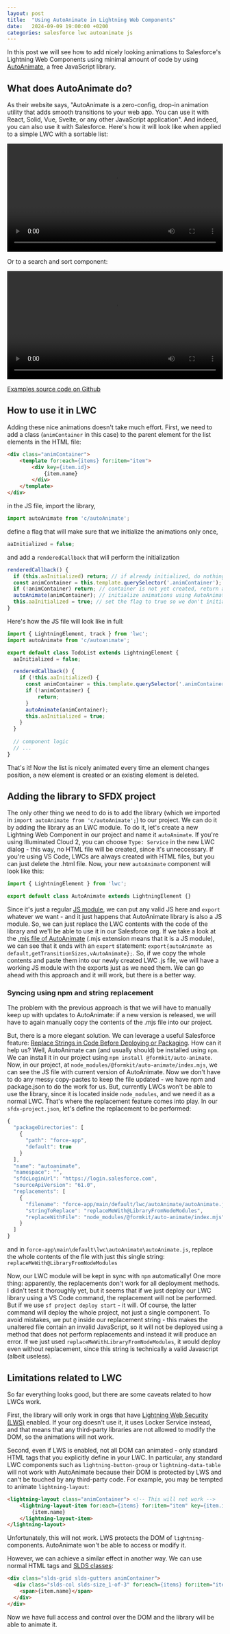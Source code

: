 ```yaml
---
layout: post
title:  "Using AutoAnimate in Lightning Web Components"
date:   2024-09-09 19:00:00 +0200
categories: salesforce lwc autoanimate js
---
```

In this post we will see how to add nicely looking animations to Salesforce's Lightning Web Components using minimal amount of code by using [AutoAnimate](https://autoanimate.style/), a free JavaScript library.

## What does AutoAnimate do?

As their website says, "AutoAnimate is a zero-config, drop-in animation utility that adds smooth transitions to your web app. You can use it with React, Solid, Vue, Svelte, or any other JavaScript application". And indeed, you can also use it with Salesforce. Here's how it will look like when applied to a simple LWC with a sortable list:

<video controls width="100%">
  <source src="/media/todo1.mp4" type="video/mp4"/>
</video>

Or to a search and sort component:

<video controls width="100%">
  <source src="/media/search1.mp4" type="video/mp4"/>
</video>

[Examples source code on Github](https://github.com/mpekacki/autoanimate-demo)

## How to use it in LWC

Adding these nice animations doesn't take much effort. First, we need to add a class (`animContainer` in this case) to the parent element for the list elements in the HTML file:

```html
<div class="animContainer">
    <template for:each={items} for:item="item">
        <div key={item.id}>
            {item.name}
        </div>
    </template>
</div>
```

in the JS file, import the library,
```javascript
import autoAnimate from 'c/autoAnimate';
```

define a flag that will make sure that we initialize the animations only once,
```javascript
aaInitialized = false;
```

and add a `renderedCallback` that will perform the initialization
```javascript
renderedCallback() {
  if (this.aaInitialized) return; // if already initialized, do nothing
  const animContainer = this.template.querySelector('.animContainer'); // get animation container
  if (!animContainer) return; // container is not yet created, return and wait for another renderedCallback
  autoAnimate(animContainer); // initialize animations using AutoAnimate
  this.aaInitialized = true; // set the flag to true so we don't initialize again
}
```

Here's how the JS file will look like in full:

```javascript
import { LightningElement, track } from 'lwc';
import autoAnimate from 'c/autoanimate';

export default class TodoList extends LightningElement {
  aaInitialized = false;

  renderedCallback() {
    if (!this.aaInitialized) {
      const animContainer = this.template.querySelector('.animContainer');
      if (!animContainer) {
          return;
      }
      autoAnimate(animContainer);
      this.aaInitialized = true;
    }
  }
  
  // component logic
  // ...
}
```

That's it! Now the list is nicely animated every time an element changes position, a new element is created or an existing element is deleted.

## Adding the library to SFDX project

The only other thing we need to do is to add the library (which we imported in `import autoAnimate from 'c/autoAnimate';`) to our project. We can do it by adding the library as an LWC module. To do it, let's create a new Lightning Web Component in our project and name it `autoAnimate`. If you're using Illuminated Cloud 2, you can choose `Type: Service` in the new LWC dialog - this way, no HTML file will be created, since it's unneccessary. If you're using VS Code, LWCs are always created with HTML files, but you can just delete the .html file. Now, your new `autoAnimate` component will look like this:

```javascript
import { LightningElement } from 'lwc';

export default class AutoAnimate extends LightningElement {}
```

Since it's just a regular [JS module](https://developer.mozilla.org/en-US/docs/Web/JavaScript/Guide/Modules), we can put any valid JS here and `export` whatever we want - and it just happens that AutoAnimate library is also a JS module. So, we can just replace the LWC contents with the code of the library and we'll be able to use it in our Salesforce org. If we take a look at the [.mjs file of AutoAnimate](https://cdn.jsdelivr.net/npm/@formkit/auto-animate@latest/index.mjs) (.mjs extension means that it is a JS module), we can see that it ends with an `export` statement: `export{autoAnimate as default,getTransitionSizes,vAutoAnimate};`. So, if we copy the whole contents and paste them into our newly created LWC .js file, we will have a working JS module with the exports just as we need them. We can go ahead with this approach and it will work, but there is a better way.

### Syncing using npm and string replacement
The problem with the previous approach is that we will have to manually keep up with updates to AutoAnimate: if a new version is released, we will have to again manually copy the contents of the .mjs file into our project.

But, there is a more elegant solution. We can leverage a useful Salesforce feature: [Replace Strings in Code Before Deploying or Packaging](https://developer.salesforce.com/docs/atlas.en-us.sfdx_dev.meta/sfdx_dev/sfdx_dev_ws_string_replace.htm). How can it help us? Well, AutoAnimate can (and usually should) be installed using `npm`. We can install it in our project using `npm install @formkit/auto-animate`. Now, in our project, at `node_modules/@formkit/auto-animate/index.mjs`, we can see the JS file with current version of AutoAnimate. Now we don't have to do any messy copy-pastes to keep the file updated - we have npm and package.json to do the work for us. But, currently LWCs won't be able to use the library, since it is located inside `node_modules`, and we need it as a normal LWC. That's where the replacement feature comes into play. In our `sfdx-project.json`, let's define the replacement to be performed:

```javascript
{
  "packageDirectories": [
    {
      "path": "force-app",
      "default": true
    }
  ],
  "name": "autoanimate",
  "namespace": "",
  "sfdcLoginUrl": "https://login.salesforce.com",
  "sourceApiVersion": "61.0",
  "replacements": [
    {
      "filename": "force-app/main/default/lwc/autoAnimate/autoAnimate.js",
      "stringToReplace": "replaceMeWith@LibraryFromNodeModules",
      "replaceWithFile": "node_modules/@formkit/auto-animate/index.mjs"
    }
  ]
}
```
and in `force-app\main\default\lwc\autoAnimate\autoAnimate.js`, replace the whole contents of the file with just this single string:
`replaceMeWith@LibraryFromNodeModules`

Now, our LWC module will be kept in sync with `npm` automatically! One more thing: apparently, the replacements don't work for all deployment methods. I didn't test it thoroughly yet, but it seems that if we just deploy our LWC library using a VS Code command, the replacement will not be performed. But if we use `sf project deploy start` - it will. Of course, the latter command will deploy the whole project, not just a single component. To avoid mistakes, we put `@` inside our replacement string - this makes the unaltered file contain an invalid JavaScript, so it will not be deployed using a method that does not perform replacements and instead it will produce an error. If we just used `replaceMeWithLibraryFromNodeModules`, it would deploy even without replacement, since this string is technically a valid Javascript (albeit useless).

## Limitations related to LWC

So far everything looks good, but there are some caveats related to how LWCs work.

First, the library will only work in orgs that have [Lightning Web Security (LWS)](https://developer.salesforce.com/docs/platform/lwc/guide/security-lwsec-intro.html) enabled. If your org doesn't use it, it uses Locker Service instead, and that means that any third-party libraries are not allowed to modify the DOM, so the animations will not work.

Second, even if LWS is enabled, not all DOM can animated - only standard HTML tags that you explicitly define in your LWC. In particular, any standard LWC components such as `lightning-button-group` or `lightning-data-table` will not work with AutoAnimate because their DOM is protected by LWS and can't be touched by any third-party code. For example, you may be tempted to animate `lightning-layout`:

```html
<lightning-layout class="animContainer"> <!-- This will not work -->
    <lightning-layout-item for:each={items} for:item="item" key={item.id}>
        {item.name}
    </lightning-layout-item>
</lightning-layout>
```
Unfortunately, this will not work. LWS protects the DOM of `lightning-` components. AutoAnimate won't be able to access or modify it.

However, we can achieve a similar effect in another way. We can use normal HTML tags and [SLDS classes](https://www.lightningdesignsystem.com/utilities/grid/):

```html
<div class="slds-grid slds-gutters animContainer">
  <div class="slds-col slds-size_1-of-3" for:each={items} for:item="item" key={item.id}>
    <span>{item.name}</span>
  </div>
</div>
```
Now we have full access and control over the DOM and the library will be able to animate it.